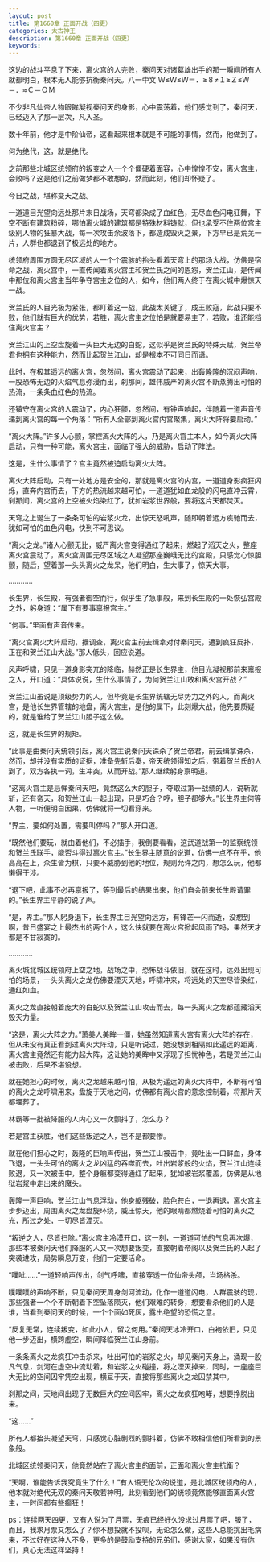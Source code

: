```yaml
---
layout: post
title: 第1660章 正面开战（四更）
categories: 太古神王
description: 第1660章 正面开战（四更）
keywords:
---
```


这边的战斗平息了下来，离火宫的人完败，秦问天对诸葛雄出手的那一瞬间所有人就都明白，根本无人能够抗衡秦问天。八一中文 Ｗ≤Ｗ≤Ｗ＝．≥８≠１≥Ｚ≤Ｗ＝．≈Ｃ＝ＯＭ

不少非凡仙帝人物眼眸凝视秦问天的身影，心中震荡着，他们感觉到了，秦问天，已经迈入了那一层次，凡入圣。

数十年前，他才是中阶仙帝，这看起来根本就是不可能的事情，然而，他做到了。

何为绝代，这，就是绝代。

之前那些北城区统领府的叛变之人一个个僵硬着面容，心中惶惶不安，离火宫主，会败吗？这是他们之前做梦都不敢想的，然而此刻，他们却怀疑了。

今日之战，堪称变天之战。

一道道目光望向远处那片末日战场，天穹都染成了血红色，无尽血色闪电狂舞，下空不断有建筑粉碎，哪怕离火城的建筑都是特殊材料铸就，但也承受不住两位宫主级别人物的狂暴大战，每一次攻击余波落下，都造成毁灭之景，下方早已是荒芜一片，人群也都退到了极远处的地方。

统领府周围方圆无尽区域的人一个个震骇的抬头看着天穹上的那场大战，仿佛是宿命之战，离火宫中，一直传闻着离火宫主和贺兰氏之间的恩怨，贺兰江山，是传闻中那位和离火宫主当年争夺宫主之位的人，如今，他们两人终于在离火城中爆惊天一战。

贺兰氏的人目光极为紧张，都盯着这一战，此战太关键了，成王败寇，此战只要不败，他们就有巨大的优势，若胜，离火宫主之位怕是就要易主了，若败，谁还能挡住离火宫主？

贺兰江山的上空盘旋着一头巨大无边的白蛇，这似乎是贺兰氏的特殊天赋，贺兰帝君也拥有这种能力，然而比起贺兰江山，却是根本不可同日而语。

此时，在极其遥远的离火宫，忽然间，离火宫震动了起来，出轰隆隆的沉闷声响，一股恐怖无边的火焰气息弥漫而出，刹那间，雄伟威严的离火宫不断蒸腾出可怕的热流，一条条血红色的热流。

还镇守在离火宫的人震动了，内心狂颤，忽然间，有钟声响起，伴随着一道声音传递到离火宫的每一个角落：“所有人全部到离火宫内宫聚集，离火大阵将要启动。”

“离火大阵。”许多人心颤，掌控离火大阵的人，乃是离火宫主本人，如今离火大阵启动，只有一种可能，离火宫主，面临了强大的威胁，启动了阵法。

这是，生什么事情了？宫主竟然被迫启动离火大阵。

离火大阵启动，只有一处地方是安全的，那就是离火宫的内宫，一道道身影疯狂闪烁，直奔内宫而去，下方的热流越来越可怕，一道道犹如血龙般的闪电直冲云霄，刹那间，离火宫的上空被火焰染红了，犹如岩浆世界般，要将这片天都焚灭。

天穹之上诞生了一条条可怕的岩浆火龙，出惊天怒吼声，随即朝着远方疾驰而去，犹如可怕的血色闪电，快到不可思议。

“离火之龙。”诸人心颤无比，威严离火宫变得通红了起来，燃起了滔天之火，整座离火宫震动了，离火宫周围无尽区域之人凝望那座巍峨无比的宫殿，只感觉心惊胆颤，随后，望着那一头头离火之龙呆，他们明白，生大事了，惊天大事。

…………

长生界，长生殿，有强者御空而行，似乎生了急事般，来到长生殿的一处恢弘宫殿之外，躬身道：“属下有要事禀报宫主。”

“何事。”里面有声音传来。

“离火宫离火大阵启动，据调查，离火宫主前去缉拿对付秦问天，遭到疯狂反扑，正在和贺兰江山大战。”那人低头，回应说道。

风声呼啸，只见一道身影突兀的降临，赫然正是长生界主，他目光凝视那前来禀报之人，开口道：“具体说说，生什么事情了，为何贺兰江山敢和离火宫开战？”

贺兰江山虽说是顶级势力的人，但毕竟是长生界统辖无尽势力之外的人，而离火宫，是他长生界管辖的地盘，离火宫主，是他的属下，此刻爆大战，他先要质疑的，就是谁给了贺兰江山胆子这么做。

这，就是长生界的规矩。

“此事是由秦问天统领引起，离火宫主说秦问天诛杀了贺兰帝君，前去缉拿诛杀，然而，却并没有实质的证据，准备先斩后奏，帝天统领得知之后，带着贺兰氏的人到了，双方各执一词，生冲突，从而开战。”那人继续躬身禀明道。

“这离火宫主是忌惮秦问天吧，竟然这么大的胆子，夺取过第一战绩的人，说斩就斩，还有帝天，和贺兰江山一起出现，只是巧合？哼，胆子都够大。”长生界主何等人物，一听便明白因果，仿佛就将一切看穿来。

“界主，要如何处置，需要叫停吗？”那人开口道。

“既然他们要玩，就由着他们，不必插手，我倒要看看，这武道战第一的监察统领和贺兰氏联手，能否斗得过离火宫主。”长生界主随意的说道，仿佛一点不在乎，他高高在上，众生皆为棋，只要不威胁到他的地位，规则允许之内，想怎么玩，他都懒得干涉。

“退下吧，此事不必再禀报了，等到最后的结果出来，他们自会前来长生殿请罪的。”长生界主平静的说了声。

“是，界主。”那人躬身退下，长生界主目光望向远方，有锋芒一闪而逝，没想到啊，昔日盛宴之上最杰出的两个人，这么快就要在离火宫掀起风雨了吗，果然天才都是不甘寂寞的。

…………

离火城北城区统领府上空之地，战场之中，恐怖战斗依旧，就在这时，远处出现可怕的场景，一头头离火之龙仿佛要湮灭天地，呼啸冲来，将远处的天空尽皆染红，通红如血。

离火之龙直接朝着庞大的白蛇以及贺兰江山攻击而去，每一头离火之龙都蕴藏滔天毁灭力量。

“这是，离火大阵之力。”萧美人美眸一僵，她虽然知道离火宫有离火大阵的存在，但从未没有真正看到过离火大阵动，只是听说过，她没想到相隔如此遥远的距离，离火宫主竟然还有能力起大阵，这让她的美眸中又浮现了担忧神色，若是贺兰江山被击败，后果不堪设想。

就在她担心的时候，离火之龙越来越可怕，从极为遥远的离火大阵中，不断有可怕的离火之龙呼啸用来，盘旋于天地之间，仿佛都有离火宫的意念控制着，将那片天都埋葬了。

林霸等一批被降服的人内心又一次颤抖了，怎么办？

若是宫主获胜，他们这些叛逆之人，岂不是都要惨。

就在他们担心之时，轰隆的巨响声传出，贺兰江山被击中，竟吐出一口鲜血，身体飞退，一头头可怕的离火之龙凶猛的吞噬而去，吐出岩浆般的火焰，贺兰江山连续败退，又一次被击中，整个身躯都变得通红了起来，犹如被岩浆覆盖，仿佛是从地狱岩浆中走出来的魔头。

轰隆一声巨响，贺兰江山气息浮动，他身躯残破，脸色苍白，一退再退，离火宫主步步迈出，周围离火之龙盘旋环绕，威压惊天，他的眼睛都燃烧着可怕的离火之光，所过之处，一切尽皆湮灭。

“叛逆之人，尽皆扫除。”离火宫主冷漠开口，这一刻，一道道可怕的气息再次爆，那些本被秦问天他们降服的人又一次想要叛变，直接朝着帝阁以及贺兰氏的人起了突袭进攻，局势瞬息万变，他们一定要活命。

“噗呲……”一道轻响声传出，剑气呼啸，直接穿透一位仙帝头颅，当场格杀。

噗噗噗的声响不断，只见秦问天周身剑河流动，化作一道道闪电，人群震骇的现，那些强者一个个不断朝着下空坠落陨灭，他们艰难的转身，想要看杀他们的人是谁，当看到秦问天的时候，一个个面如死灰，露出绝望的恐慌之意。

“反复无常，连续叛变，如此小人，留之何用。”秦问天冰冷开口，白袍依旧，只见他一步迈出，横跨虚空，瞬间降临贺兰江山身前。

一条条离火之龙疯狂冲击杀来，吐出可怕的岩浆之火，却见秦问天身上，涌现一股凡气息，剑河在虚空中流动着，和岩浆之火碰撞，将之湮灭掉来，同时，一座座巨大无比的空间囚牢凭空出现，横亘于天，直接将那些离火之龙囚禁其中。

刹那之间，天地间出现了无数巨大的空间囚牢，离火之龙疯狂咆哮，想要挣脱出来。

“这……”

所有人都抬头凝望天穹，只感觉心脏剧烈的颤抖着，仿佛不敢相信他们所看到的景象般。

北城区统领秦问天，他竟然站在了离火宫主的面前，正面和离火宫主抗衡？

“天啊，谁能告诉我究竟生了什么！”有人语无伦次的说道，是北城区统领府的人，他本就对绝代无双的秦问天敬若神明，此刻看到他们的统领竟然能够直面离火宫主，一时间都有些癫狂！

ps：连续两天四更，又有人说为了月票，无痕已经好久没求过月票了吧，服了，而且，我求月票又怎么了？你不想投就不投呗，无论怎么做，这些人总能挑出毛病来，不过好在这种人不多，更多的是鼓励支持的兄弟们，感谢大家，如果没有你们，真心无法这样坚持！
